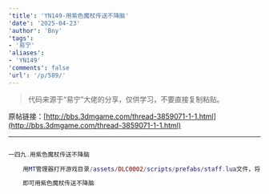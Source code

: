 ```yaml
---
'title': 'YN149-用紫色魔杖传送不降脑'
'date': '2025-04-23'
'author': 'Bny'
'tags':
- '易宁'
'aliases':
- 'YN149'
'comments': false
'url': '/p/589/'
---
```


> 代码来源于“易宁”大佬的分享，仅供学习，不要直接复制粘贴。

原帖链接：[http://bbs.3dmgame.com/thread-3859071-1-1.html](http://bbs.3dmgame.com/thread-3859071-1-1.html)

---

```lua  

一四九.用紫色魔杖传送不降脑

	用MT管理器打开游戏目录/assets/DLC0002/scripts/prefabs/staff.lua文件，将caster.components.sanity:DoDelta(-TUNING.SANITY_HUGE)替换为caster.components.sanity:DoDelta(TUNING.SANITY_HUGE)

	即可用紫色魔杖传送不降脑

```  

